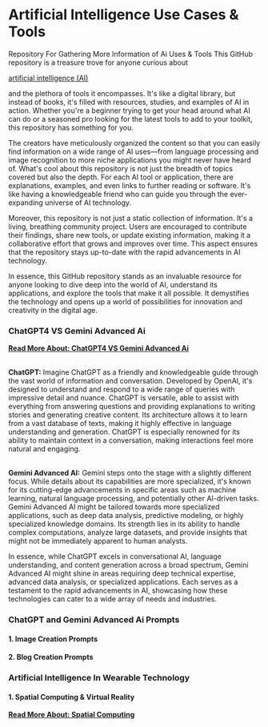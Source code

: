 # Artificial Intelligence Use Cases & Tools
Repository For Gathering More Information of Ai Uses &amp; Tools
This GitHub repository is a treasure trove for anyone curious about <p><a href=https://etrmcloud.com> artificial intelligence (AI)</a></p> and the plethora of tools it encompasses. It's like a digital library, but instead of books, it's filled with resources, studies, and examples of AI in action. Whether you're a beginner trying to get your head around what AI can do or a seasoned pro looking for the latest tools to add to your toolkit, this repository has something for you.

The creators have meticulously organized the content so that you can easily find information on a wide range of AI uses—from language processing and image recognition to more niche applications you might never have heard of. What's cool about this repository is not just the breadth of topics covered but also the depth. For each AI tool or application, there are explanations, examples, and even links to further reading or software. It's like having a knowledgeable friend who can guide you through the ever-expanding universe of AI technology.

Moreover, this repository is not just a static collection of information. It's a living, breathing community project. Users are encouraged to contribute their findings, share new tools, or update existing information, making it a collaborative effort that grows and improves over time. This aspect ensures that the repository stays up-to-date with the rapid advancements in AI technology.

In essence, this GitHub repository stands as an invaluable resource for anyone looking to dive deep into the world of AI, understand its applications, and explore the tools that make it all possible. It demystifies the technology and opens up a world of possibilities for innovation and creativity in the digital age.

<h3>ChatGPT4 VS Gemini Advanced Ai</h3>
<p><a title="ChatGPT4 VS Gemini Advanced Ai" href="https://techlifewell.com/chatgpt-vs-gemini-ai-comparison-2024/" target="_blank" rel="dofollow"> <strong>Read More About: ChatGPT4 VS Gemini Advanced Ai</strong></a><br /><br /></p>
<b>ChatGPT:</b> Imagine ChatGPT as a friendly and knowledgeable guide through the vast world of information and conversation. Developed by OpenAI, it's designed to understand and respond to a wide range of queries with impressive detail and nuance. ChatGPT is versatile, able to assist with everything from answering questions and providing explanations to writing stories and generating creative content. Its architecture allows it to learn from a vast database of texts, making it highly effective in language understanding and generation. ChatGPT is especially renowned for its ability to maintain context in a conversation, making interactions feel more natural and engaging.<br><br>

<b>Gemini Advanced AI:</b> Gemini steps onto the stage with a slightly different focus. While details about its capabilities are more specialized, it's known for its cutting-edge advancements in specific areas such as machine learning, natural language processing, and potentially other AI-driven tasks. Gemini Advanced AI might be tailored towards more specialized applications, such as deep data analysis, predictive modeling, or highly specialized knowledge domains. Its strength lies in its ability to handle complex computations, analyze large datasets, and provide insights that might not be immediately apparent to human analysts.

In essence, while ChatGPT excels in conversational AI, language understanding, and content generation across a broad spectrum, Gemini Advanced AI might shine in areas requiring deep technical expertise, advanced data analysis, or specialized applications. Each serves as a testament to the rapid advancements in AI, showcasing how these technologies can cater to a wide array of needs and industries.

<h3>ChatGPT and Gemini Advanced Ai Prompts</h3>

<h4>1. Image Creation Prompts</h4>
<h4>2. Blog Creation Prompts</h4>

<h3>Artificial Intelligence In Wearable Technology</h3>

<h4>1. Spatial Computing & Virtual Reality</h4>
<p><a title="Spatial" href="https://techlifewell.com/what-is-spatial-computing/" target="_blank" rel="dofollow"> <strong>Read More About: Spatial Computing</strong></a><br /><br /></p>
